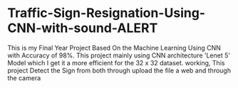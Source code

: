 # Traffic-Sign-Resignation-Using-CNN-with-sound-ALERT
This is my Final Year Project Based On the Machine Learning Using CNN with Accuracy of 98%. This project mainly using CNN architecture 'Lenet 5' Model which I get it a more efficient for the 32 x 32 dataset. working, This project Detect the Sign from both through upload the file a web and through the camera
